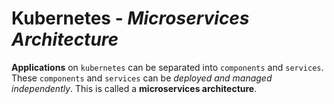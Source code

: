 # **Kubernetes** - ***Microservices Architecture***

**Applications** on `kubernetes` can be separated into `components` and `services`. These `components` and `services` can be *deployed and managed independently*. This is called a **microservices architecture**.